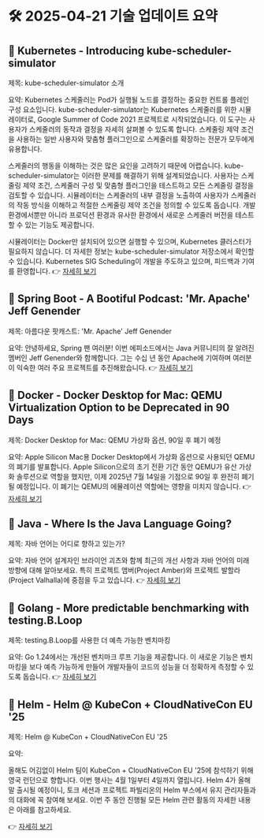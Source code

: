 # 🛠️ 2025-04-21 기술 업데이트 요약

## 🔹 Kubernetes - Introducing kube-scheduler-simulator
제목: kube-scheduler-simulator 소개

요약: Kubernetes 스케줄러는 Pod가 실행될 노드를 결정하는 중요한 컨트롤 플레인 구성 요소입니다. kube-scheduler-simulator는 Kubernetes 스케줄러를 위한 시뮬레이터로, Google Summer of Code 2021 프로젝트로 시작되었습니다. 이 도구는 사용자가 스케줄러의 동작과 결정을 자세히 살펴볼 수 있도록 합니다. 스케줄링 제약 조건을 사용하는 일반 사용자와 맞춤형 플러그인으로 스케줄러를 확장하는 전문가 모두에게 유용합니다.

스케줄러의 행동을 이해하는 것은 많은 요인을 고려하기 때문에 어렵습니다. kube-scheduler-simulator는 이러한 문제를 해결하기 위해 설계되었습니다. 사용자는 스케줄링 제약 조건, 스케줄러 구성 및 맞춤형 플러그인을 테스트하고 모든 스케줄링 결정을 검토할 수 있습니다. 시뮬레이터는 스케줄러의 내부 결정을 노출하여 사용자가 스케줄러의 작동 방식을 이해하고 적절한 스케줄링 제약 조건을 정의할 수 있도록 돕습니다. 개발 환경에서뿐만 아니라 프로덕션 환경과 유사한 환경에서 새로운 스케줄러 버전을 테스트할 수 있는 기능도 제공합니다.

시뮬레이터는 Docker만 설치되어 있으면 실행할 수 있으며, Kubernetes 클러스터가 필요하지 않습니다. 더 자세한 정보는 kube-scheduler-simulator 저장소에서 확인할 수 있습니다. Kubernetes SIG Scheduling이 개발을 주도하고 있으며, 피드백과 기여를 환영합니다.
👉 [자세히 보기](https://kubernetes.io/blog/2025/04/07/introducing-kube-scheduler-simulator/)

## 🔹 Spring Boot - A Bootiful Podcast: 'Mr. Apache' Jeff Genender
제목: 아름다운 팟캐스트: 'Mr. Apache' Jeff Genender

요약: 안녕하세요, Spring 팬 여러분! 이번 에피소드에서는 Java 커뮤니티의 잘 알려진 멤버인 Jeff Genender와 함께합니다. 그는 수십 년 동안 Apache에 기여하며 여러분이 익숙한 여러 주요 프로젝트를 추진해왔습니다.
👉 [자세히 보기](https://spring.io/blog/2025/04/17/a-bootiful-podcast-jeff-genender)

## 🔹 Docker - Docker Desktop for Mac: QEMU Virtualization Option to be Deprecated in 90 Days
제목: Docker Desktop for Mac: QEMU 가상화 옵션, 90일 후 폐기 예정

요약: Apple Silicon Mac용 Docker Desktop에서 가상화 옵션으로 사용되던 QEMU의 폐기를 발표합니다. Apple Silicon으로의 초기 전환 기간 동안 QEMU가 유산 가상화 솔루션으로 역할을 했지만, 이제 2025년 7월 14일을 기점으로 90일 후 완전히 폐기될 예정입니다. 이 폐기는 QEMU의 에뮬레이션 역할에는 영향을 미치지 않습니다.
👉 [자세히 보기](https://www.docker.com/blog/docker-desktop-for-mac-qemu-virtualization-option-to-be-deprecated-in-90-days/)

## 🔹 Java - Where Is the Java Language Going?
제목: 자바 언어는 어디로 향하고 있는가?

요약: 자바 언어 설계자인 브라이언 괴츠와 함께 최근의 개선 사항과 자바 언어의 미래 방향에 대해 알아보세요. 특히 프로젝트 앰버(Project Amber)와 프로젝트 발할라(Project Valhalla)에 중점을 두고 있습니다.
👉 [자세히 보기](https://inside.java/2025/04/20/javaone-future-java/)

## 🔹 Golang - More predictable benchmarking with testing.B.Loop
제목: testing.B.Loop를 사용한 더 예측 가능한 벤치마킹

요약: Go 1.24에서는 개선된 벤치마크 루프 기능을 제공합니다. 이 새로운 기능은 벤치마킹을 보다 예측 가능하게 만들어 개발자들이 코드의 성능을 더 정확하게 측정할 수 있도록 돕습니다.
👉 [자세히 보기](https://go.dev/blog/testing-b-loop)

## 🔹 Helm - Helm @ KubeCon + CloudNativeCon EU '25
제목: Helm @ KubeCon + CloudNativeCon EU '25

요약: <p>올해도 어김없이 Helm 팀이 KubeCon + CloudNativeCon EU '25에 참석하기 위해 영국 런던으로 향합니다. 이번 행사는 4월 1일부터 4일까지 열립니다. Helm 4가 올해 말 출시될 예정이니, 토크 세션과 프로젝트 파빌리온의 Helm 부스에서 유지 관리자들과의 대화에 꼭 참여해 보세요. 이번 주 동안 진행될 모든 Helm 관련 활동의 자세한 내용은 아래를 참고하세요.</p>
👉 [자세히 보기](https://helm.sh/blog/helm-at-kubecon-eu-25/)

